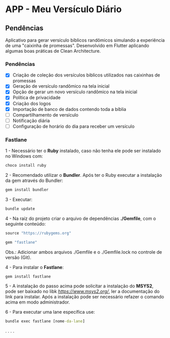 # APP - Meu Versículo Diário
## Pendências

Aplicativo para gerar versículo bíblicos randômicos simulando a experiência de uma "caixinha de promessas". Desenvolvido em Flutter aplicando algumas boas práticas de Clean Architecture.



### Pendências
- [x] Criação de coleção dos versículos biblicos utilizados nas caixinhas de promessas
- [x] Geração de versículo randômico na tela inicial
- [x] Opção de gerar um novo versículo randômico na tela inicial
- [x] Política de privacidade
- [x] Criação dos logos
- [x] Importação de banco de dados contendo toda a bíblia
- [ ] Compartilhamento de versículo
- [ ] Notificação diária
- [ ] Configuração de horário do dia para receber um versículo

### Fastlane

1 - Necessário ter o **Ruby** instalado, caso não tenha ele pode ser instalado no Windows com:
```cmd
choco install ruby
```

2 - Recomendado utilizar o **Bundler**. Após ter o Ruby executar a instalação da gem através do Bundler:
```cmd
gem install bundler
```
3 - Executar:
```cmd
bundle update
```

4 - Na raíz do projeto criar o arquivo de dependências **./Gemfile**, com o seguinte conteúdo:
```cmd
source "https://rubygems.org"

gem "fastlane"
```

Obs.: Adicionar ambos arquivos ./Gemfile e o ./Gemfile.lock no controle de versão (Git).

4 - Para instalar o **Fastlane**:
```cmd
gem install fastlane
```

5 - A instalação do passo acima pode solicitar a instalação do **MSYS2**, pode ser baixado no libk *https://www.msys2.org/*, ler a documentação do link para instalar. Após a instalação pode ser necessário refazer o comando acima em modo administrador.

6 - Para executar uma lane específica use:
```cmd
bundle exec fastlane [nome-da-lane]
```
.
.
.
.
